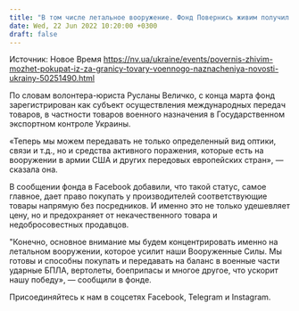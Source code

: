 ```yaml
---
title: "В том числе летальное вооружение. Фонд Повернись живим получил официальное право покупать из-за границы товары военного назначения"
date: Wed, 22 Jun 2022 10:20:00 +0300
draft: false
---
```

Источник: Новое Время https://nv.ua/ukraine/events/povernis-zhivim-mozhet-pokupat-iz-za-granicy-tovary-voennogo-naznacheniya-novosti-ukrainy-50251490.html


По словам волонтера-юриста Русланы Величко, с конца марта фонд зарегистрирован как субъект осуществления международных передач товаров, в частности товаров военного назначения в Государственном экспортном контроле Украины.

«Теперь мы можем передавать не только определенный вид оптики, связи и т.д., но и средства активного поражения, которые есть на вооружении в армии США и других передовых европейских стран», — сказала она.

В сообщении фонда в Facebook добавили, что такой статус, самое главное, дает право покупать у производителей соответствующие товары напрямую без посредников. И именно это не только удешевляет цену, но и предохраняет от некачественного товара и недобросовестных продавцов.

"Конечно, основное внимание мы будем концентрировать именно на летальном вооружении, которое усилит наши Вооруженные Силы. Мы готовы и способны покупать и передавать на баланс в военные части ударные БПЛА, вертолеты, боеприпасы и многое другое, что ускорит нашу победу», — сообщили в фонде.

Присоединяйтесь к нам в соцсетях Facebook, Telegram и Instagram.
